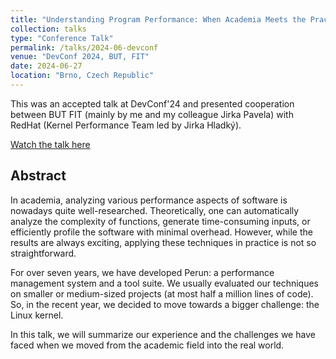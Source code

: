 ```yaml
---
title: "Understanding Program Performance: When Academia Meets the Practice"
collection: talks
type: "Conference Talk"
permalink: /talks/2024-06-devconf
venue: "DevConf 2024, BUT, FIT"
date: 2024-06-27
location: "Brno, Czech Republic"
---
```


This was an accepted talk at DevConf'24 and presented cooperation between BUT FIT (mainly by me and
my colleague Jirka Pavela) with RedHat (Kernel Performance Team led by Jirka Hladký).

[<i class="fa-solid fa-circle-play"></i> Watch the talk here](https://www.youtube.com/watch?v=Ni28iexr0mg)

## Abstract

In academia, analyzing various performance aspects of software is nowadays quite well-researched. Theoretically, one can automatically analyze the complexity of functions, generate time-consuming inputs, or efficiently profile the software with minimal overhead. However, while the results are always exciting, applying these techniques in practice is not so straightforward.

For over seven years, we have developed Perun: a performance management system and a tool suite. We usually evaluated our techniques on smaller or medium-sized projects (at most half a million lines of code). So, in the recent year, we decided to move towards a bigger challenge: the Linux kernel.

In this talk, we will summarize our experience and the challenges we have faced when we moved from the academic field into the real world.
